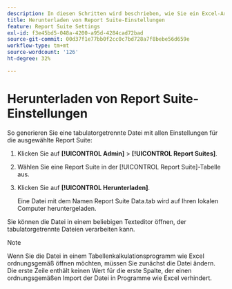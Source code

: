 ```yaml
---
description: In diesen Schritten wird beschrieben, wie Sie ein Excel-Arbeitsblatt mit allen Einstellungen für die ausgewählte Report Suite erzeugen.
title: Herunterladen von Report Suite-Einstellungen
feature: Report Suite Settings
exl-id: f3e45bd5-048a-4200-a95d-4284cad72bad
source-git-commit: 00d37f1e77bb0f2cc0c7bd728a7f8bebe56d659e
workflow-type: tm+mt
source-wordcount: '126'
ht-degree: 32%

---
```


# Herunterladen von Report Suite-Einstellungen

So generieren Sie eine tabulatorgetrennte Datei mit allen Einstellungen für die ausgewählte Report Suite:

1. Klicken Sie auf **[!UICONTROL Admin]** > **[!UICONTROL Report Suites]**.

2. Wählen Sie eine Report Suite in der [!UICONTROL Report Suite]-Tabelle aus.

3. Klicken Sie auf **[!UICONTROL Herunterladen]**.

   Eine Datei mit dem Namen Report Suite Data.tab wird auf Ihren lokalen Computer heruntergeladen.

Sie können die Datei in einem beliebigen Texteditor öffnen, der tabulatorgetrennte Dateien verarbeiten kann.

>[!NOTE]
>
>   Wenn Sie die Datei in einem Tabellenkalkulationsprogramm wie Excel ordnungsgemäß öffnen möchten, müssen Sie zunächst die Datei ändern. Die erste Zeile enthält keinen Wert für die erste Spalte, der einen ordnungsgemäßen Import der Datei in Programme wie Excel verhindert.
